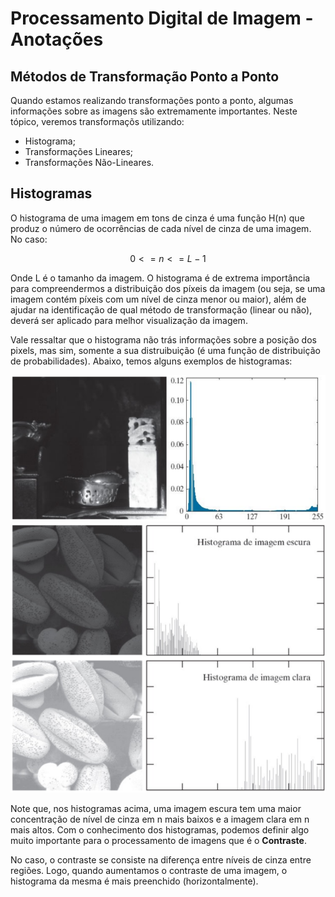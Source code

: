# Processamento Digital de Imagem - Anotações

## Métodos de Transformação Ponto a Ponto ## 

Quando estamos realizando transformações ponto a ponto, algumas informações sobre as imagens são extremamente importantes. Neste tópico, veremos transformaçõs utilizando: 

* Histograma;
* Transformações Lineares;
* Transformações Não-Lineares.

## Histogramas ##

O histograma de uma imagem em tons de cinza é uma função H(n) que produz o número de ocorrências de cada nível de cinza de uma imagem. No caso: 

$$
0 <= n <= L-1
$$

 Onde L é o tamanho da imagem. O histograma é de extrema importância para compreendermos a distribuição dos píxeis da imagem (ou seja, se uma imagem contém píxeis com um nível de cinza menor ou maior), além de ajudar na identificação de qual método de transformação (linear ou não), deverá ser aplicado para melhor visualização da imagem. 

 Vale ressaltar que o histograma não trás informações sobre a posição dos pixels, mas sim, somente a sua distruibuição (é uma função de distribuição de probabilidades). Abaixo, temos alguns exemplos de histogramas: 

![Exemplo de um Histograma](./images_teoria/histograma_01.png)
![Exemplo de um Histograma 2](./images_teoria/histograma_02.png)

Note que, nos histogramas acima, uma imagem escura tem uma maior concentração de nível de cinza em n mais baixos e a imagem clara em n mais altos. Com o conhecimento dos histogramas, podemos definir algo muito importante para o processamento de imagens que é o **Contraste**. 

No caso, o contraste se consiste na diferença entre níveis de cinza entre regiões. Logo, quando aumentamos o contraste de uma imagem, o histograma da mesma é mais preenchido (horizontalmente). 


